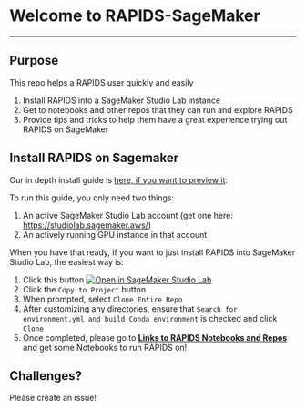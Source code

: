 # Welcome to RAPIDS-SageMaker
---
## Purpose
This repo helps a RAPIDS user quickly and easily 
1. Install RAPIDS into a SageMaker Studio Lab instance
1. Get to notebooks and other repos that they can run and explore RAPIDS
1. Provide tips and tricks to help them have a great experience trying out RAPIDS on SageMaker

## Install RAPIDS on Sagemaker
Our in depth install guide is [here, if you want to preview it](rapids-sagemaker/RAPIDS-SageMaker.ipynb): 

To run this guide, you only need two things:
1. An active SageMaker Studio Lab account (get one here: https://studiolab.sagemaker.aws/)
1. An actively running GPU instance in that account

When you have that ready, if you want to just install RAPIDS into SageMaker Studio Lab, the easiest way is:
1. Click this button [![Open in SageMaker Studio Lab](https://studiolab.sagemaker.aws/studiolab.svg)](https://rapidsa.ai/smsl.html)
2. Click the `Copy to Project` button
3. When prompted, select `Clone Entire Repo`
4. After customizing any directories, ensure that `Search for environment.yml and build Conda environment` is checked and click `Clone`
5. Once completed, please go to **[Links to RAPIDS Notebooks and Repos](#Links-to-RAPIDS-Notebooks-and-Repos)** and get some Notebooks to run RAPIDS on!
 
## Challenges?
Please create an issue!